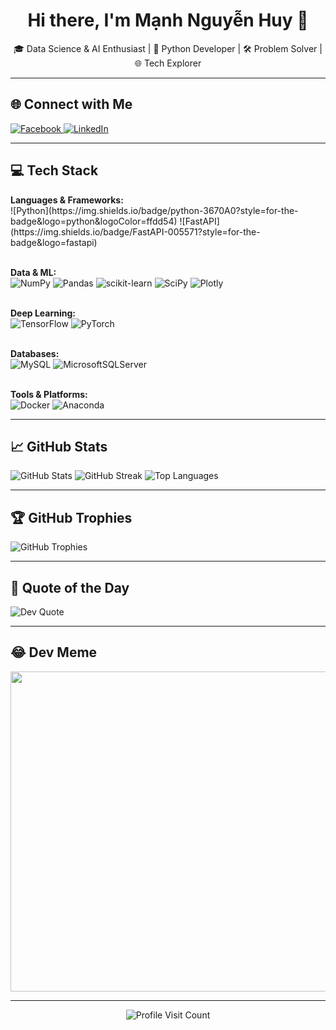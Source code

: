 <h1 align="center">Hi there, I'm Mạnh Nguyễn Huy 👋</h1>
<p align="center">🎓 Data Science & AI Enthusiast | 🐍 Python Developer | 🛠️ Problem Solver | 🌐 Tech Explorer</p>

---

## 🌐 Connect with Me
<p align="left">
  <a href="https://facebook.com/nguyen.huymanh.161" target="_blank">
    <img src="https://img.shields.io/badge/Facebook-%231877F2.svg?style=for-the-badge&logo=Facebook&logoColor=white" alt="Facebook"/>
  </a>
  <a href="https://www.linkedin.com/in/m%E1%BA%A1nh-nguy%E1%BB%85n-huy-b6ba89269/" target="_blank">
    <img src="https://img.shields.io/badge/LinkedIn-%230077B5.svg?style=for-the-badge&logo=linkedin&logoColor=white" alt="LinkedIn"/>
  </a>
</p>

---

## 💻 Tech Stack
<p align="left">
  <b>Languages & Frameworks:</b><br>
  ![Python](https://img.shields.io/badge/python-3670A0?style=for-the-badge&logo=python&logoColor=ffdd54)
  ![FastAPI](https://img.shields.io/badge/FastAPI-005571?style=for-the-badge&logo=fastapi)
  
  <br><b>Data & ML:</b><br>
  ![NumPy](https://img.shields.io/badge/numpy-%23013243.svg?style=for-the-badge&logo=numpy&logoColor=white)
  ![Pandas](https://img.shields.io/badge/pandas-%23150458.svg?style=for-the-badge&logo=pandas&logoColor=white)
  ![scikit-learn](https://img.shields.io/badge/scikit--learn-%23F7931E.svg?style=for-the-badge&logo=scikit-learn&logoColor=white)
  ![SciPy](https://img.shields.io/badge/SciPy-%230C55A5.svg?style=for-the-badge&logo=scipy&logoColor=white)
  ![Plotly](https://img.shields.io/badge/Plotly-%233F4F75.svg?style=for-the-badge&logo=plotly&logoColor=white)

  <br><b>Deep Learning:</b><br>
  ![TensorFlow](https://img.shields.io/badge/TensorFlow-%23FF6F00.svg?style=for-the-badge&logo=TensorFlow&logoColor=white)
  ![PyTorch](https://img.shields.io/badge/PyTorch-%23EE4C2C.svg?style=for-the-badge&logo=PyTorch&logoColor=white)

  <br><b>Databases:</b><br>
  ![MySQL](https://img.shields.io/badge/mysql-%2300f.svg?style=for-the-badge&logo=mysql&logoColor=white)
  ![MicrosoftSQLServer](https://img.shields.io/badge/Microsoft%20SQL%20Sever-CC2927?style=for-the-badge&logo=microsoft%20sql%20server&logoColor=white)

  <br><b>Tools & Platforms:</b><br>
  ![Docker](https://img.shields.io/badge/docker-%230db7ed.svg?style=for-the-badge&logo=docker&logoColor=white)
  ![Anaconda](https://img.shields.io/badge/Anaconda-%2344A833.svg?style=for-the-badge&logo=anaconda&logoColor=white)
</p>

---

## 📈 GitHub Stats
<p align="left">
  <img src="https://github-readme-stats.vercel.app/api?username=manh21082002&show_icons=true&theme=radical&hide_border=false" alt="GitHub Stats"/>
  <img src="https://github-readme-streak-stats.herokuapp.com/?user=manh21082002&theme=radical&hide_border=false" alt="GitHub Streak"/>
  <img src="https://github-readme-stats.vercel.app/api/top-langs/?username=manh21082002&layout=compact&theme=radical&hide_border=false" alt="Top Languages"/>
</p>

---

## 🏆 GitHub Trophies
<p align="left">
  <img src="https://github-trophies.vercel.app/?username=manh21082002&theme=radical&no-frame=false&no-bg=false&margin-w=4" alt="GitHub Trophies"/>
</p>

---

## 📌 Quote of the Day
<p align="left">
  <img src="https://quotes-github-readme.vercel.app/api?type=horizontal&theme=radical" alt="Dev Quote"/>
</p>

---

## 😂 Dev Meme
<p align="center">
  <img src="https://random-memer.herokuapp.com/" width="512px"/>
</p>

---

<p align="center">
  <img src="https://visitcount.itsvg.in/api?id=manh21082002&icon=0&color=0" alt="Profile Visit Count"/>
</p>
